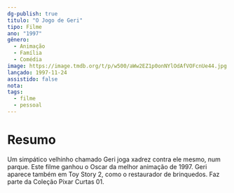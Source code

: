 ```yaml
---
dg-publish: true
titulo: "O Jogo de Geri"
tipo: Filme
ano: "1997"
gênero:
  - Animação
  - Família
  - Comédia
image: https://image.tmdb.org/t/p/w500/aWw2EZ1p0onNYlOdAfVOFcnUe44.jpg
lançado: 1997-11-24
assistido: false
nota: 
tags:
  - filme
  - pessoal
---
```

# Resumo
Um simpático velhinho chamado Geri joga xadrez contra ele mesmo, num parque. Este filme ganhou o Oscar da melhor animação de 1997. Geri aparece também em Toy Story 2, como o restaurador de brinquedos. Faz parte da Coleção Pixar Curtas 01.
